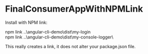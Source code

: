 # FinalConsumerAppWithNPMLink

Install with NPM link:

npm link ..\angular-cli-demo\dist\my-login\
npm link ..\angular-cli-demo\dist\my-console-logger\

This really creates a link, it does not alter your package.json file.
